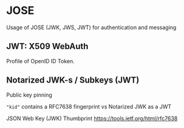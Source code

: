 # JOSE
Usage of JOSE (JWK, JWS, JWT) for authentication and messaging

## JWT: X509 WebAuth
Profile of OpenID ID Token.



## Notarized JWK-s / Subkeys (JWT)
Public key pinning

`"kid"` contains a RFC7638 fingerprint vs Notarized JWK as a JWT

JSON Web Key (JWK) Thumbprint https://tools.ietf.org/html/rfc7638


## 
